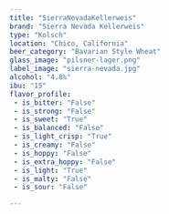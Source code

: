 ```yaml
---
title: "SierraNevadaKellerweis"
brand: "Sierra Nevada Kellerweis"
type: "Kolsch"
location: "Chico, California"
beer_category: "Bavarian Style Wheat"
glass_image: "pilsner-lager.png"
label_image: "sierra-nevada.jpg"
alcohol: "4.8%"
ibu: "15"
flavor_profile:
 - is_bitter: "False"
 - is_strong: "False"
 - is_sweet: "True"
 - is_balanced: "False"
 - is_light_crisp: "True"
 - is_creamy: "False"
 - is_hoppy: "False"
 - is_extra_hoppy: "False"
 - is_light: "True"
 - is_malty: "False"
 - is_sour: "False"

---
```

